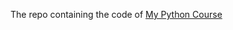 The repo containing the code of [My Python Course](https://www.udemy.com/share/103IHM3@9ap3U8mq34qXd1sYK4zXGnOTAwId9fMJu1vkCskdZIkwKd4yPcs_ex66arLS4I6TXg==/)
